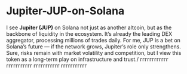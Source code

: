# Jupiter-JUP-on-Solana
I see **Jupiter (JUP)** on Solana not just as another altcoin, but as the backbone of liquidity in the ecosystem. It’s already the leading DEX aggregator, processing millions of trades daily. For me, JUP is a bet on Solana’s future — if the network grows, Jupiter’s role only strengthens. Sure, risks remain with market volatility and competition, but I view this token as a long-term play on infrastructure and trust./
гггггггггггг
ггггггггггг
ггггггггггг
ггггггггггг